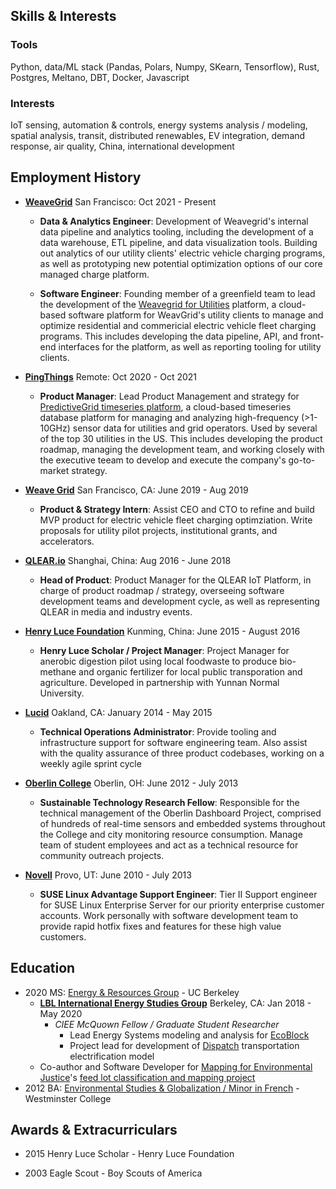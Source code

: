 ## Skills & Interests 
### Tools
Python, data/ML stack (Pandas, Polars, Numpy,  SKearn, Tensorflow), Rust, Postgres, Meltano, DBT, Docker, Javascript

### Interests
IoT sensing, automation & controls, energy systems analysis / modeling, spatial analysis, transit, distributed renewables, EV integration, demand response, air quality, China, international development

## Employment History
- **[WeaveGrid](http:///)** San Francisco: Oct 2021 - Present
  - **Data & Analytics Engineer**: Development of Weavegrid's internal data pipeline and analytics tooling, including the development of a data warehouse, ETL pipeline, and data visualization tools. Building out analytics of our utility clients' electric vehicle charging programs, as well as prototyping new potential optimization options of our core managed charge platform.

  - **Software Engineer**: Founding member of a greenfield team to lead the development of the [Weavegrid for Utilities](https://www.weavegrid.com/utilities) platform, a cloud-based software platform for WeavGrid's utility clients to manage and optimize residential and commericial electric vehicle fleet charging programs. This includes developing the data pipeline, API, and front-end interfaces for the platform, as well as reporting tooling for utility clients.

- **[PingThings](http://pingthings.io/)** Remote: Oct 2020 - Oct 2021
  - **Product Manager**: Lead Product Management and strategy for [PredictiveGrid timeseries platform](https://www.pingthings.io/platform.html), a cloud-based timeseries database platform for managing and analyzing high-frequency (>1-10GHz) sensor data for utilities and grid operators. Used by several of the top 30 utilities in the US. This includes developing the product roadmap, managing the development team, and working closely with the executive teeam to develop and execute the company's go-to-market strategy.

- **[Weave Grid](https://www.weavegrid.com)** San Francisco, CA: June 2019 - Aug 2019
  - **Product & Strategy Intern**: Assist CEO and CTO to refine and build MVP product for electric vehicle fleet charging optimziation. Write proposals for utility pilot projects, institutional grants, and accelerators.

- **[QLEAR.io](http://www.qlear.io/)** Shanghai, China: Aug 2016 - June 2018
  - **Head of Product**: Product Manager for the QLEAR IoT Platform, in charge of product roadmap / strategy, overseeing software development teams and development cycle, as well as representing QLEAR in media and industry events.

- **[Henry Luce Foundation](http://www.hluce.org/lsprogram.aspx)** Kunming, China: June 2015 - August 2016
  - **Henry Luce Scholar / Project Manager**: Project Manager for anerobic digestion pilot using local foodwaste to produce bio-methane and organic fertilizer for local public transporation and agriculture. Developed in partnership with Yunnan Normal University.

- **[Lucid](https://lucidconnects.com/)** Oakland, CA: January 2014 - May 2015
  - **Technical Operations Administrator**: Provide tooling and infrastructure support for software engineering team. Also assist with the quality assurance of three product codebases, working on a weekly agile sprint cycle

- **[Oberlin College](http://www.oberlin.edu/)** Oberlin, OH: June 2012 - July 2013
  - **Sustainable Technology Research Fellow**: Responsible for the technical management of the Oberlin Dashboard Project, comprised of hundreds of real-time sensors and embedded systems throughout the College and city monitoring resource consumption. Manage team of student employees and act as a technical resource for community outreach projects.

- **[Novell](http://www.novell.com/)** Provo, UT: June 2010 - July 2013
  - **SUSE Linux Advantage Support Engineer**: Tier II Support engineer for SUSE Linux Enterprise Server for our priority enterprise customer accounts. Work personally with software development team to provide rapid hotfix fixes and features for these high value customers.
  <!-- *- *Groupwise / Pulse Backline Engineering Intern**
  *- *Technical Services France** -->
<!-- - **[DVO](http://www.dvo.com/)** 
  - *Customer Support / Network Engineer* -->
## Education
- 2020 MS: [Energy & Resources Group](https://erg.berkeley.edu/) - UC Berkeley
  - **[LBL International Energy Studies Group](https://ies.lbl.gov/)** Berkeley, CA: Jan 2018 - May 2020
    - *CIEE McQuown Fellow / Graduate Student Researcher*
      - Lead Energy Systems modeling and analysis for [EcoBlock](https://ecoblock.berkeley.edu/)
      - Project lead for development of [Dispatch](https://github.com/nickolasclarke/dispatch) transportation electrification model
   - Co-author and Software Developer for [Mapping for Environmental Justice](https://mappingforej.studentorg.berkeley.edu/)'s [feed lot classification and mapping project](https://mappingforej.studentorg.berkeley.edu/wp-content/uploads/2022/03/NM-CAFO-Report.pdf)
- 2012 BA: [Environmental Studies & Globalization / Minor in French](https://westminstercollege.edu/undergraduate/programs/environmental-studies) - Westminster College

## Awards & Extracurriculars
 - 2015 Henry Luce Scholar - Henry Luce Foundation
 <!-- - 2008-2010 Volunteer Missionary, Montreal, Canada -  Church of Jesus-Christ of Latter-day Saints -->
 - 2003 Eagle Scout - Boy Scouts of America
 
